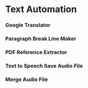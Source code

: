 # Text Automation
### Google Translator
### Paragraph Break Line Maker
### PDF Reference Extractor
### Text to Speech Save Audio File
### Merge Audio File